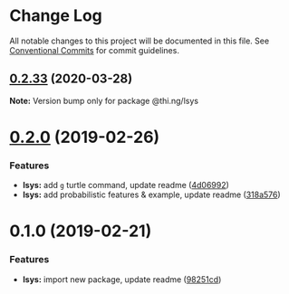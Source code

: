 # Change Log

All notable changes to this project will be documented in this file.
See [Conventional Commits](https://conventionalcommits.org) for commit guidelines.

## [0.2.33](https://github.com/thi-ng/umbrella/compare/@thi.ng/lsys@0.2.32...@thi.ng/lsys@0.2.33) (2020-03-28)

**Note:** Version bump only for package @thi.ng/lsys





# [0.2.0](https://github.com/thi-ng/umbrella/compare/@thi.ng/lsys@0.1.0...@thi.ng/lsys@0.2.0) (2019-02-26)

### Features

* **lsys:** add `g` turtle command, update readme ([4d06992](https://github.com/thi-ng/umbrella/commit/4d06992))
* **lsys:** add probabilistic features & example, update readme ([318a576](https://github.com/thi-ng/umbrella/commit/318a576))

# 0.1.0 (2019-02-21)

### Features

* **lsys:** import new package, update readme ([98251cd](https://github.com/thi-ng/umbrella/commit/98251cd))
